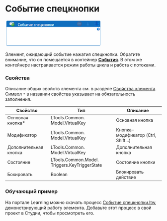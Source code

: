 # Событие спецкнопки

![](../../../../resources/activities/basic/desktop/events/image-105.png)

Элемент, ожидающий событие нажатия спецкнопки. Обратите внимание, что он помещается в контейнер [**События**](https://docs.primo-rpa.ru/primo-rpa/g_elements/el_basic/els_desktop/els_events/el_events). В этом же контейнере настраивается режим работы цикла и работа с потоками.

### Свойства
Описание общих свойств элемента см. в разделе [Свойства элемента](https://docs.primo-rpa.ru/primo-rpa/primo-studio/process/elements#svoistva-elementa).\
Символ `*` в названии свойства указывает на обязательность заполнения.

| Свойство              | Тип                                           | Описание                            |
| --------------------- | --------------------------------------------- | ----------------------------------- |
| Основная кнопка\*     | LTools.Common. Model.VirtualKey               | Основная кнопка                     |
| Модификатор           | LTools.Common. Model.VirtualKey               | Кнопка-модификатор (Ctrl, Shift...) |
| Дополнительная кнопка | LTools.Common. Model.VirtualKey               | Дополнительная кнопка               |
| Состояние             | LTools.Common.Model. Triggers.KeyTriggerState | Состояние кнопки                    |
| Бокировать            | Boolean                                       | Блокировать действие                |

### Обучающий пример

На портале Learning можно скачать процесс [Событие спецкнопки.ltw](https://github.com/PrimoRPA/Learning/blob/master/StudioActivities/Ru/%D0%A0%D0%B0%D0%B1%D0%BE%D1%87%D0%B8%D0%B9%20%D1%81%D1%82%D0%BE%D0%BB/%D0%A1%D0%BE%D0%B1%D1%8B%D1%82%D0%B8%D1%8F/%D0%A1%D0%BE%D0%B1%D1%8B%D1%82%D0%B8%D0%B5%20%D1%81%D0%BF%D0%B5%D1%86%D0%BA%D0%BD%D0%BE%D0%BF%D0%BA%D0%B8.ltw), демонстрирующий работу элемента. Добавьте этот процесс в свой проект в Студии, чтобы просмотреть его.
